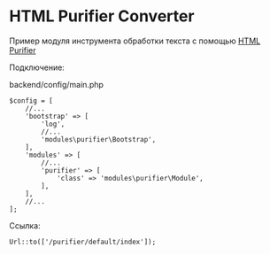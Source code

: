 HTML Purifier Converter
=======================

Пример модуля инструмента обработки текста с помощью [HTML Purifier](http://www.yiiframework.com/doc-2.0/yii-helpers-htmlpurifier.html)

Подключение:

backend/config/main.php
```
$config = [
    //...
    'bootstrap' => [
        'log',
        //...
        'modules\purifier\Bootstrap',
    ],
    'modules' => [
        //...
        'purifier' => [
            'class' => 'modules\purifier\Module',
        ],
    ],
    //...
];
```
Ссылка:
```
Url::to(['/purifier/default/index']);
```

